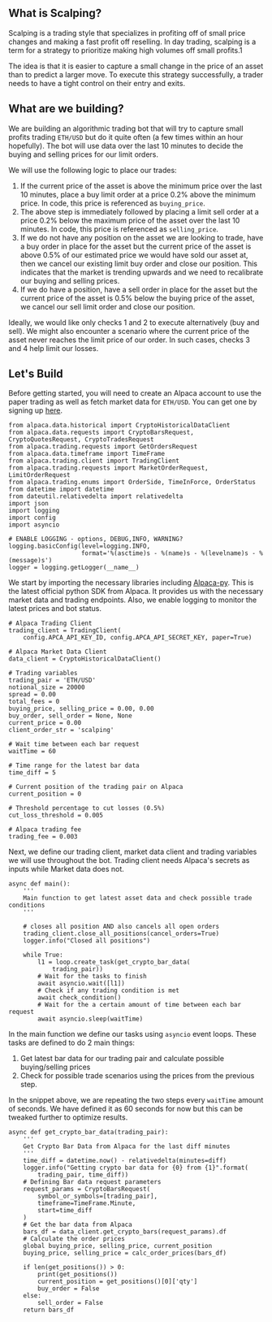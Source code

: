 ## What is Scalping?

Scalping is a trading style that specializes in profiting off of small price changes and making a fast profit off reselling. In day trading, scalping is a term for a strategy to prioritize making high volumes off small profits.1

The idea is that it is easier to capture a small change in the price of an asset than to predict a larger move. To execute this strategy successfully, a trader needs to have a tight control on their entry and exits.

## What are we building?

We are building an algorithmic trading bot that will try to capture small profits trading `ETH/USD` but do it quite often (a few times within an hour hopefully). The bot will use data over the last 10 minutes to decide the buying and selling prices for our limit orders.

We will use the following logic to place our trades:

1. If the current price of the asset is above the minimum price over the last 10 minutes, place a buy limit order at a price 0.2% above the minimum price. In code, this price is referenced as `buying_price`.
2. The above step is immediately followed by placing a limit sell order at a price 0.2% below the maximum price of the asset over the last 10 minutes. In code, this price is referenced as `selling_price`.
3. If we do not have any position on the asset we are looking to trade, have a buy order in place for the asset but the current price of the asset is above 0.5% of our estimated price we would have sold our asset at, then we cancel our existing limit buy order and close our position. This indicates that the market is trending upwards and we need to recalibrate our buying and selling prices.
4. If we do have a position, have a sell order in place for the asset but the current price of the asset is 0.5% below the buying price of the asset, we cancel our sell limit order and close our position.

Ideally, we would like only checks 1 and 2 to execute alternatively (buy and sell). We might also encounter a scenario where the current price of the asset never reaches the limit price of our order. In such cases, checks 3 and 4 help limit our losses.

## Let's Build

Before getting started, you will need to create an Alpaca account to use the paper trading as well as fetch market data for `ETH/USD`. You can get one by signing up [here](https://alpaca.markets/).

```
from alpaca.data.historical import CryptoHistoricalDataClient
from alpaca.data.requests import CryptoBarsRequest, CryptoQuotesRequest, CryptoTradesRequest
from alpaca.trading.requests import GetOrdersRequest
from alpaca.data.timeframe import TimeFrame
from alpaca.trading.client import TradingClient
from alpaca.trading.requests import MarketOrderRequest, LimitOrderRequest
from alpaca.trading.enums import OrderSide, TimeInForce, OrderStatus
from datetime import datetime
from dateutil.relativedelta import relativedelta
import json
import logging
import config
import asyncio

# ENABLE LOGGING - options, DEBUG,INFO, WARNING?
logging.basicConfig(level=logging.INFO,
                    format='%(asctime)s - %(name)s - %(levelname)s - %(message)s')
logger = logging.getLogger(__name__)
```

We start by importing the necessary libraries including [Alpaca-py](https://alpaca.markets/docs/python-sdk/index.html). This is the latest official python SDK from Alpaca. It provides us with the necessary market data and trading endpoints.
Also, we enable logging to monitor the latest prices and bot status.

```
# Alpaca Trading Client
trading_client = TradingClient(
    config.APCA_API_KEY_ID, config.APCA_API_SECRET_KEY, paper=True)

# Alpaca Market Data Client
data_client = CryptoHistoricalDataClient()

# Trading variables
trading_pair = 'ETH/USD'
notional_size = 20000
spread = 0.00
total_fees = 0
buying_price, selling_price = 0.00, 0.00
buy_order, sell_order = None, None
current_price = 0.00
client_order_str = 'scalping'

# Wait time between each bar request
waitTime = 60

# Time range for the latest bar data
time_diff = 5

# Current position of the trading pair on Alpaca
current_position = 0

# Threshold percentage to cut losses (0.5%)
cut_loss_threshold = 0.005

# Alpaca trading fee
trading_fee = 0.003
```

Next, we define our trading client, market data client and trading variables we will use throughout the bot.
Trading client needs Alpaca's secrets as inputs while Market data does not.

```
async def main():
    '''
    Main function to get latest asset data and check possible trade conditions
    '''

    # closes all position AND also cancels all open orders
    trading_client.close_all_positions(cancel_orders=True)
    logger.info("Closed all positions")

    while True:
        l1 = loop.create_task(get_crypto_bar_data(
            trading_pair))
        # Wait for the tasks to finish
        await asyncio.wait([l1])
        # Check if any trading condition is met
        await check_condition()
        # Wait for the a certain amount of time between each bar request
        await asyncio.sleep(waitTime)
```

In the main function we define our tasks using `asyncio` event loops. These tasks are defined to do 2 main things:

1. Get latest bar data for our trading pair and calculate possible buying/selling prices
2. Check for possible trade scenarios using the prices from the previous step.

In the snippet above, we are repeating the two steps every `waitTime` amount of seconds. We have defined it as 60 seconds for now but this can be tweaked further to optimize results.

```
async def get_crypto_bar_data(trading_pair):
    '''
    Get Crypto Bar Data from Alpaca for the last diff minutes
    '''
    time_diff = datetime.now() - relativedelta(minutes=diff)
    logger.info("Getting crypto bar data for {0} from {1}".format(
        trading_pair, time_diff))
    # Defining Bar data request parameters
    request_params = CryptoBarsRequest(
        symbol_or_symbols=[trading_pair],
        timeframe=TimeFrame.Minute,
        start=time_diff
    )
    # Get the bar data from Alpaca
    bars_df = data_client.get_crypto_bars(request_params).df
    # Calculate the order prices
    global buying_price, selling_price, current_position
    buying_price, selling_price = calc_order_prices(bars_df)

    if len(get_positions()) > 0:
        print(get_positions())
        current_position = get_positions()[0]['qty']
        buy_order = False
    else:
        sell_order = False
    return bars_df
```
